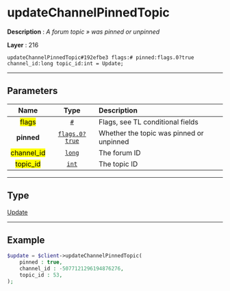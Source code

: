 # updateChannelPinnedTopic

**Description** : *A forum topic &raquo; was pinned or unpinned*

**Layer** : 216

```tl
updateChannelPinnedTopic#192efbe3 flags:# pinned:flags.0?true channel_id:long topic_id:int = Update;
```

---

## Parameters

| Name | Type | Description |
| :---: | :---: | :--- |
| <mark>flags</mark> | [`#`](type/#) | Flags, see TL conditional fields |
| **pinned** | [`flags.0?true`](type/true) | Whether the topic was pinned or unpinned |
| <mark>channel_id</mark> | [`long`](type/long) | The forum ID |
| <mark>topic_id</mark> | [`int`](type/int) | The topic ID |

---

## Type

[Update](type/Update)

---

## Example

```php
$update = $client->updateChannelPinnedTopic(
	pinned : true,
	channel_id : -5077121296194876276,
	topic_id : 53,
);
```